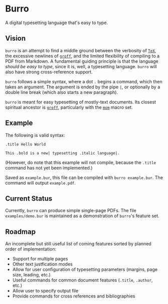 # Burro

A digital typesetting language that's easy to type.

## Vision

`burro` is an attempt to find a middle ground between the verbosity of [`TeX`](http://tug.org), the excessive newlines of [`groff`](https://www.gnu.org/software/groff/), and the limited flexibility of compiling to a PDF from Markdown. A fundamental guiding principle is that the language _should be easy to type_, since it is, well, a typesetting language. `burro` will also have strong cross-reference support.

`burro` follows a simple syntax, where a dot `.` begins a command, which then takes an argument. The argument is ended by the pipe `|`, or optionally by a double line break (which also starts a new paragraph).

`burro` is meant for easy typesetting of mostly-text documents. Its closest spiritual ancestor is [`groff`](https://www.gnu.org/software/groff/), particularly with the [`mom`](http://www.schaffter.ca/mom/) macro set. 

## Example

The following is valid syntax:

```
.title Hello World

This .bold is a new| typesetting .italic language|. 
```

(However, do note that this example will not compile, because the `.title` command has not yet been implemented.)

Saved as `example.bur`, this file can be compiled with `burro example.bur`. The command will output `example.pdf`. 

## Current Status 

Currently, `burro` can produce simple single-page PDFs. The file `examples/demo.bur` is maintained as a demonstration of `burro`'s feature set.

## Roadmap

An incomplete but still useful list of coming features sorted by planned order of implementation:

- Support for multiple pages
- Other text justfication modes
- Allow for user configuration of typesetting parameters (margins, page size, leading, etc.)
- Useful commands for common document features (`.title`, `.author`, etc.)
- Allow user to specify output file
- Provide commands for cross references and bibliographies

